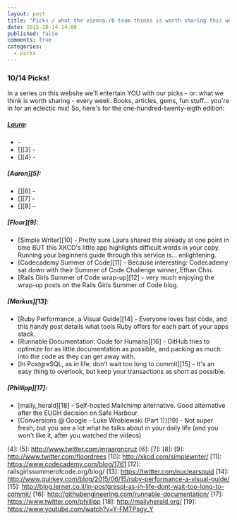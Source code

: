 ```yaml
---
layout: post
title: "Picks / what the vienna.rb team thinks is worth sharing this week"
date: 2015-10-14 14:00
published: false
comments: true
categories:
  - picks
---
```


### 10/14 Picks!

In a series on this website we'll entertain YOU with our picks - or: what we think is worth sharing - every week.
Books, articles, gems, fun stuff... you're in for an eclectic mix! So, here's for the one-hundred-twenty-eigth edition:

##### [Laura][1]:
- [][2] -
- [][3] -
- [][4] -

##### [Aaron][5]:
- [][6] -
- [][7] -
- [][8] -

##### [Floor][9]:
- [Simple Writer][10] - Pretty sure Laura shared this already at one point in time BUT this XKCD's little app highlights difficult words in your copy. Running your beginners guide through this service is... enlightening.
- [Codecademy Summer of Code][11] - Because interesting: Codecademy sat down with their Summer of Code Challenge winner, Ethan Chiu.
- [Rails Girls Summer of Code wrap-up][12] - very much enjoying the wrap-up posts on the Rails Girls Summer of Code blog.

##### [Markus][13]:
- [Ruby Performance, a Visual Guide][14] - Everyone loves fast code, and this handy post details what tools Ruby offers for each part of your apps stack.
- [Runnable Documentation: Code for Humans][16] - GitHub tries to optimize for as little documentation as possible, and packing as much into the code as they can get away with.
- [In PostgreSQL, as in life, don’t wait too long to commit][15] - It's an easy thing to overlook, but keep your transactions as short as possible.

##### [Phillipp][17]:
- [maily_herald][18] - Self-hosted Mailchimp alternative. Good alternative after the EUGH decision on Safe Harbour.
- [Conversions @ Google - Luke Wroblewski (Part 1)][19] - Not super fresh, but you see a lot what he talks about in your daily life (and you won't like it, after you watched the videos)

[1]: http://www.twitter.com/alicetragedy
[2]:
[3]:
[4]:
[5]: http://www.twitter.com/mraaroncruz
[6]:
[7]:
[8]:
[9]: http://www.twitter.com/floordrees
[10]: http://xkcd.com/simplewriter/
[11]: https://www.codecademy.com/blog/1761
[12]: railsgirlssummerofcode.org/blog/
[13]: https://twitter.com/nuclearsquid
[14]: http://www.quirkey.com/blog/2015/06/15/ruby-performance-a-visual-guide/
[15]: http://blog.lerner.co.il/in-postgresql-as-in-life-dont-wait-too-long-to-commit/
[16]: http://githubengineering.com/runnable-documentation/
[17]: https://www.twitter.com/phillipp
[18]: http://mailyherald.org/
[19]: https://www.youtube.com/watch?v=Y-FMTPsgy_Y

